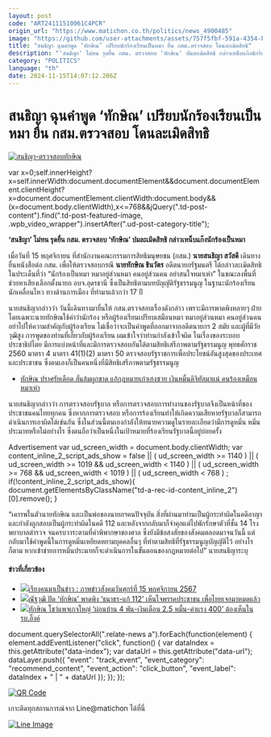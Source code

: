 ```yaml
---
layout: post
code: "ART24111510061C4PCR"
origin_url: "https://www.matichon.co.th/politics/news_4900485"
image: "https://github.com/user-attachments/assets/757f5fbf-591a-4354-b4b4-efd1ab9f4019"
title: "สนธิญา ฉุนคำพูด ‘ทักษิณ’ เปรียบนักร้องเรียนเป็นหมา ยื่น กสม.ตรวจสอบ โดนละเมิดสิทธิ"
description: "'สนธิญา' ไม่ทน รุดยื่น กสม. ตรวจสอบ 'ทักษิณ' ปมละเมิดสิทธิ กล่าวเหน็บแก๊งนักร้องเป็นหมา"
category: "POLITICS"
language: "th"
date: 2024-11-15T14:07:12.206Z
---
```


# สนธิญา ฉุนคำพูด ‘ทักษิณ’ เปรียบนักร้องเรียนเป็นหมา ยื่น กสม.ตรวจสอบ โดนละเมิดสิทธิ

[![](https://www.matichon.co.th/wp-content/uploads/2024/11/สนธิญา-ตรวจสอบทักษิณ.jpg "สนธิญา-ตรวจสอบทักษิณ")](https://www.matichon.co.th/wp-content/uploads/2024/11/สนธิญา-ตรวจสอบทักษิณ.jpg)

var x=0;self.innerHeight?x=self.innerWidth:document.documentElement&&document.documentElement.clientHeight?x=document.documentElement.clientWidth:document.body&&(x=document.body.clientWidth),x<=768&&jQuery(".td-post-content").find(".td-post-featured-image, .wpb\_video\_wrapper").insertAfter(".ud-post-category-title");

**‘สนธิญา’ ไม่ทน รุดยื่น กสม. ตรวจสอบ ‘ทักษิณ’ ปมละเมิดสิทธิ กล่าวเหน็บแก๊งนักร้องเป็นหมา**

เมื่อวันที่ 15 พฤศจิกายน ที่สำนักงานคณะกรรมการสิทธิมนุษยชน (กสม.) **นายสนธิญา สวัสดี** เดินทางยื่นหนังสือต่อ กสม. เพื่อให้ตรวจสอบกรณี **นายทักษิณ ชินวัตร** อดีตนายกรัฐมนตรี ได้กล่าวละเมิดสิทธิในประเด็นที่ว่า “นักร้องเป็นหมา หมาอยู่ส่วนหมา คนอยู่ส่วนคน อย่าสนใจหมาเห่า” ในขณะลงพื้นที่ช่วยหาเสียงเลือกตั้งนายก อบจ.อุดรธานี ซึ่งเป็นสิทธิตามบทบัญญัติรัฐธรรมนูญ ในฐานะนักร้องเรียน นักเคลื่อนไหว ทางด้านการเมือง ที่ทำมาแล้วกว่า 17 ปี

นายสนธิญากล่าวว่า วันนี้เดินทางมายื่นให้ กสม.ตรวจสอบเรื่องดังกล่าว เพราะมีการพาดพิงหลายๆ ฝ่าย โดยเฉพาะนายทักษิณใช้คำว่านักร้อง หรือผู้ร้องเรียนเปรียบเสมือนหมา หมาอยู่ส่วนหมา คนอยู่ส่วนคน อย่าไปให้ความสำคัญกับผู้ร้องเรียน ไม่เชื่อว่าจะเป็นคำพูดที่ออกมาจากอดีตนายกฯ 2 สมัย และผู้ที่มีวัยวุฒิสูง การพูดของท่านที่เกี่ยวกับผู้ร้องเรียน ผมเข้าใจว่าท่านกำลังเข้าใจผิด ในเรื่องของระบอบประชาธิปไตย มีการแบ่งหน้าที่และมีการตรวจสอบกันได้ตามสิทธิเสรีภาพตามรัฐธรรมนูญ พุทธศักราช 2560 มาตรา 4 มาตรา 41(1)(2) มาตรา 50 ตรวจสอบรัฐราชการเพื่อประโยชน์อันสูงสุดของประเทศและประชาชน ซึ่งตนเองก็เป็นคนหนึ่งที่มีสิทธิเสรีภาพตามรัฐธรรมนูญ

*   [ทักษิณ ปราศรัยเดือด ลั่นล้มผูกขาด แก้กฎหมายเก่าเฮงซวย เงินหมื่นดิจิทัลมาแน่ คนร้องเหมือนหมาเห่า](https://www.matichon.co.th/politics/news_4897901)

นายสนธิญากล่าวว่า การตรวจสอบรัฐบาล หรือการตรวจสอบการทำงานของรัฐบาลจึงเป็นหน้าที่ของประชาชนคนไทยทุกคน ซึ่งหากการตรวจสอบ หรือการร้องเรียนทำให้เกิดความเสียหายรัฐบาลก็สามารถดำเนินการเอาผิดได้เช่นกัน ซึ่งในส่วนนี้ตนเองกำลังให้ทนายความดูในรายละเอียดว่ามีการดูหมิ่น หมิ่นประมาทหรือไม่อย่างไร ซึ่งตนถือว่าเป็นหนึ่งในเป้าหมายที่ร้องเรียนรัฐบาลนี้อยู่บ่อยครั้ง

Advertisement var ud\_screen\_width = document.body.clientWidth; var content\_inline\_2\_script\_ads\_show = false || ( ud\_screen\_width >= 1140 ) || ( ud\_screen\_width >= 1019 && ud\_screen\_width < 1140 ) || ( ud\_screen\_width >= 768 && ud\_screen\_width < 1019 ) || ( ud\_screen\_width < 768 ) ; if(!content\_inline\_2\_script\_ads\_show){ document.getElementsByClassName("td-a-rec-id-content\_inline\_2")\[0\].remove(); }

“เคารพในตัวนายทักษิณ และเป็นพ่อของนายกฯคนปัจจุบัน สิ่งที่ผ่านมาท่านเป็นผู้กระทำผิดในคดีอาญา และกำลังถูกสอบเป็นผู้กระทำผิดในคดี 112 และหลังจากกลับมาก็จำคุกแต่ไปพักรักษาตัวที่ชั้น 14 โรงพยาบาลตำรวจ จนครบวาระตามที่คำพิพากษาของศาล ซึ่งยังมีข้อสงสัยของสังคมตลอดมาจนวันนี้ แต่กลับมาใช้คำพูดนี้ในการดูหมิ่นเหยียดหยามบุคคลอื่นๆ ที่ทำตามสิทธิที่รัฐธรรมนูญบัญญัติไว้ อย่างไรก็ตาม หากเข้าข่ายการหมิ่นประมาทก็จะดำเนินการในขั้นตอนของกฎหมายต่อไป” นายสนธิญาระบุ

#### ข่าวที่เกี่ยวข้อง

*   [![](https://www.matichon.co.th/wp-content/uploads/2024/11/Online-061511.jpg)เรียงคนมาเป็นข่าว : ภาพข่าวสังคมวันศุกร์ที่ 15 พฤศจิกายน 2567](https://www.matichon.co.th/politics/%e0%b9%80%e0%b8%a3%e0%b8%b5%e0%b8%a2%e0%b8%87%e0%b8%84%e0%b8%99-%e0%b8%a0%e0%b8%b2%e0%b8%9e%e0%b8%82%e0%b9%88%e0%b8%b2%e0%b8%a7%e0%b8%aa%e0%b8%b1%e0%b8%87%e0%b8%84%e0%b8%a1/news_4899953)
*   [![](https://www.matichon.co.th/wp-content/uploads/2024/11/ณัฐวุฒิ-ทักษิณ.jpg)ณัฐวุฒิ ปัด ‘ทักษิณ’ พาดพิง ‘ธนาธร-แก้ 112’ เห็นใจพรรคประชาชน เพื่อไทยเจอมาหมดแล้ว](https://www.matichon.co.th/politics/news_4899866)
*   [![](https://www.matichon.co.th/wp-content/uploads/2024/11/ทักษิณ-01242.jpg)ทักษิณ โชว์แพจเกจใหญ่ ‘ผ่อนบ้าน 4 พัน-เงินเดือน 2.5 หมื่น-ค่าแรง 400’ ต้องเห็นใน รบ.อิ๊งค์](https://www.matichon.co.th/politics/news_4899354)

document.querySelectorAll(".relate-news a").forEach(function(element) { element.addEventListener("click", function() { var dataIndex = this.getAttribute("data-index"); var dataUrl = this.getAttribute("data-url"); dataLayer.push({ "event": "track\_event", "event\_category": "recommend\_content", "event\_action": "click\_button", "event\_label": dataIndex + " | " + dataUrl }); }); });

[![QR Code](https://www.matichon.co.th/wp-content/uploads/2023/07/wob1371z.jpg)](https://lin.ee/ht0nDxX)

เกาะติดทุกสถานการณ์จาก Line@matichon ได้ที่นี่

[![Line Image](https://www.matichon.co.th/wp-content/uploads/2023/07/th.png)](https://lin.ee/ht0nDxX)